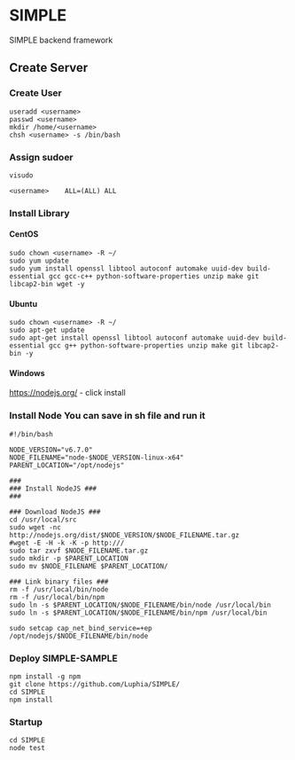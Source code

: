 # SIMPLE
SIMPLE backend framework

## Create Server
### Create User
```shell
useradd <username>
passwd <username>
mkdir /home/<username>
chsh <username> -s /bin/bash
```
### Assign sudoer
```shell
visudo
```
```file
<username>    ALL=(ALL) ALL
```

### Install Library
#### CentOS
```code
sudo chown <username> -R ~/
sudo yum update
sudo yum install openssl libtool autoconf automake uuid-dev build-essential gcc gcc-c++ python-software-properties unzip make git libcap2-bin wget -y
```

#### Ubuntu
```code
sudo chown <username> -R ~/
sudo apt-get update
sudo apt-get install openssl libtool autoconf automake uuid-dev build-essential gcc g++ python-software-properties unzip make git libcap2-bin -y
```

#### Windows
https://nodejs.org/ - click install

### Install Node You can save in sh file and run it
```code
#!/bin/bash

NODE_VERSION="v6.7.0"
NODE_FILENAME="node-$NODE_VERSION-linux-x64"
PARENT_LOCATION="/opt/nodejs"

###
### Install NodeJS ###
###

### Download NodeJS ###
cd /usr/local/src
sudo wget -nc http://nodejs.org/dist/$NODE_VERSION/$NODE_FILENAME.tar.gz
#wget -E -H -k -K -p http:///
sudo tar zxvf $NODE_FILENAME.tar.gz
sudo mkdir -p $PARENT_LOCATION
sudo mv $NODE_FILENAME $PARENT_LOCATION/

### Link binary files ###
rm -f /usr/local/bin/node
rm -f /usr/local/bin/npm
sudo ln -s $PARENT_LOCATION/$NODE_FILENAME/bin/node /usr/local/bin
sudo ln -s $PARENT_LOCATION/$NODE_FILENAME/bin/npm /usr/local/bin

sudo setcap cap_net_bind_service=+ep /opt/nodejs/$NODE_FILENAME/bin/node
```

### Deploy SIMPLE-SAMPLE
```code
npm install -g npm
git clone https://github.com/Luphia/SIMPLE/
cd SIMPLE
npm install
```

### Startup
```code
cd SIMPLE
node test
```
